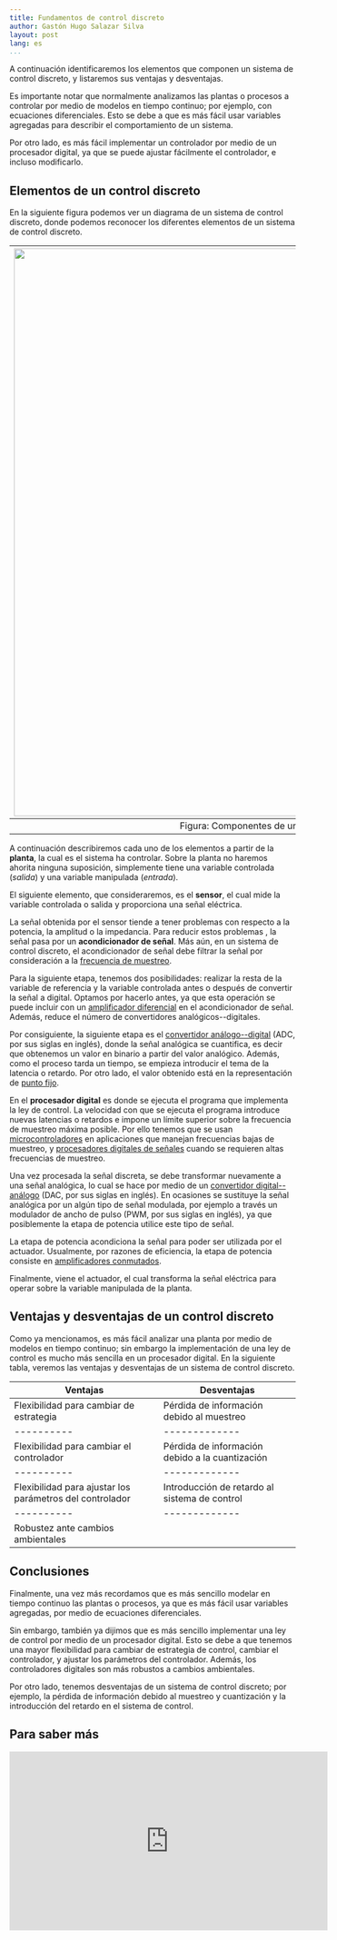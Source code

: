 ```yaml
---
title: Fundamentos de control discreto
author: Gastón Hugo Salazar Silva
layout: post
lang: es
...
```


A continuación identificaremos los elementos que componen un sistema de control
discreto, y listaremos sus ventajas y desventajas.

Es importante notar que normalmente analizamos las plantas o procesos a
controlar por medio de modelos en tiempo continuo; por ejemplo, con ecuaciones
diferenciales. Esto se debe a que es más fácil usar variables agregadas para
describir el comportamiento de un sistema.

Por otro lado, es más fácil implementar un controlador por medio de un
procesador digital, ya que se puede ajustar fácilmente el
controlador, e incluso modificarlo.

## Elementos de un control discreto

En la siguiente figura podemos ver un diagrama de un sistema de control
discreto, donde podemos reconocer los diferentes elementos de un sistema de
control discreto.

| <img src="/assets/images/sistema-control-discreto-1.svg" width="1000"> |
|:----:|
| Figura: Componentes de un sistema de control discreto |

A continuación describiremos cada uno de los elementos a partir de la **planta**,
la cual es el sistema ha controlar. Sobre la planta no haremos ahorita ninguna
suposición, simplemente tiene una variable controlada (*salida*) y una variable
manipulada (*entrada*).

El siguiente elemento, que consideraremos, es el **sensor**, el cual mide la
variable controlada o salida y proporciona una señal eléctrica. 

La señal obtenida por el sensor tiende a tener problemas con respecto a la
potencia, la amplitud o la impedancia. Para reducir estos problemas , la señal
pasa por un **acondicionador de señal**. Más aún, en un sistema de control
discreto, el acondicionador de señal debe filtrar la señal por consideración a la
[frecuencia de muestreo](https://es.wikipedia.org/wiki/Frecuencia_de_muestreo).

Para la siguiente etapa, tenemos dos posibilidades: realizar la resta de la
variable de referencia y la variable controlada antes o después de convertir la
señal a digital. Optamos por hacerlo antes, ya que esta operación se
puede incluir con un [amplificador
diferencial](https://hetpro-store.com/TUTORIALES/amplificador-diferencial/) en
el acondicionador de señal. Además, reduce el número de convertidores
analógicos--digitales.

Por consiguiente, la siguiente etapa es el [convertidor
análogo--digital](https://es.wikipedia.org/wiki/Conversor_de_se%C3%B1al_anal%C3%B3gica_a_digital)
(ADC, por sus siglas en inglés), donde la señal analógica se cuantifica, es
decir que obtenemos un valor en binario a partir del valor analógico. Además,
como el proceso tarda un tiempo, se empieza introducir el tema de la latencia o
retardo. Por otro lado, el valor obtenido está en la representación de [punto
fijo](https://es.wikipedia.org/wiki/Coma_fija).

En el **procesador digital** es donde se ejecuta el programa que implementa la
ley de control. La velocidad con que se ejecuta el programa introduce nuevas
latencias o retardos e impone un límite superior sobre la frecuencia de muestreo
máxima posible. Por ello tenemos que se usan
[microcontroladores](https://es.wikipedia.org/wiki/Microcontrolador)
en aplicaciones que manejan frecuencias bajas de muestreo, y [procesadores
digitales de
señales](https://es.wikipedia.org/wiki/Procesador_de_se%C3%B1ales_digitales)
cuando se requieren altas frecuencias de muestreo.

Una vez procesada la señal discreta, se debe transformar nuevamente a una señal
analógica, lo cual se hace por medio de un [convertidor
digital--análogo](https://es.wikipedia.org/wiki/Conversor_de_se%C3%B1al_digital_a_anal%C3%B3gica)
(DAC, por sus siglas en inglés). En ocasiones se sustituye la señal analógica
por un algún tipo de señal modulada, por ejemplo a través un modulador de ancho
de pulso (PWM, por sus siglas en inglés), ya que posiblemente la etapa de
potencia utilice este tipo de señal.

La etapa de potencia acondiciona la señal para poder ser utilizada por el
actuador. Usualmente, por razones de eficiencia, la etapa de potencia consiste
en [amplificadores
conmutados](https://es.wikipedia.org/wiki/Amplificador_Clase_D).

Finalmente, viene el actuador, el cual transforma la señal eléctrica para operar
sobre la variable manipulada de la planta.

## Ventajas y desventajas de un control discreto

Como ya mencionamos, es más fácil analizar una planta por medio de modelos en
tiempo continuo; sin embargo la implementación de una ley de control es mucho
más sencilla en un procesador digital. En la siguiente tabla, veremos las ventajas
y desventajas de un sistema de control discreto.

| Ventajas | Desventajas |
|----------|-------------|
| Flexibilidad para cambiar de estrategia | Pérdida de información debido al muestreo |
|----------|-------------|
| Flexibilidad para cambiar el controlador | Pérdida de información debido a la cuantización |
|----------|-------------|
| Flexibilidad para ajustar los parámetros del controlador | Introducción de retardo al sistema de control | 
|----------|-------------|
| Robustez ante cambios ambientales | |

## Conclusiones

Finalmente, una vez más recordamos que es más sencillo modelar en tiempo
continuo las plantas o procesos, ya que es más fácil usar variables agregadas,
por medio de ecuaciones diferenciales.

Sin embargo, también ya dijimos que es más sencillo implementar una ley de
control por medio de un procesador digital. Esto se debe a que tenemos una mayor
flexibilidad para cambiar de estrategia de control, cambiar el controlador, y
ajustar los parámetros del controlador. Además, los controladores digitales son
más robustos a cambios ambientales.

Por otro lado, tenemos desventajas de un sistema de control discreto; por
ejemplo, la pérdida de información debido al muestreo y cuantización y la
introducción del retardo en el sistema de control.

## Para saber más

<iframe width="560" height="315" src="https://www.youtube.com/embed/14cMhrp5wlk" frameborder="0" allow="accelerometer; autoplay; clipboard-write; encrypted-media; gyroscope; picture-in-picture" allowfullscreen></iframe>